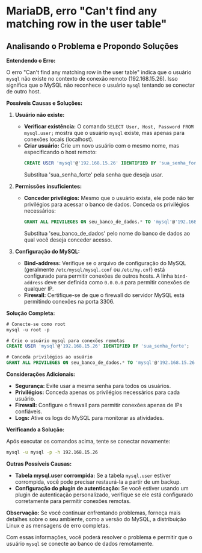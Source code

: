 # MariaDB, erro "Can't find any matching row in the user table"

## Analisando o Problema e Propondo Soluções

**Entendendo o Erro:**

O erro "Can't find any matching row in the user table" indica que o usuário `mysql` não existe no contexto de conexão remoto (192.168.15.26). Isso significa que o MySQL não reconhece o usuário `mysql` tentando se conectar de outro host.

**Possíveis Causas e Soluções:**

1. **Usuário não existe:**
   * **Verificar existência:** O comando `SELECT User, Host, Password FROM mysql.user;` mostra que o usuário `mysql` existe, mas apenas para conexões locais (localhost).
   * **Criar usuário:** Crie um novo usuário com o mesmo nome, mas especificando o host remoto:
     ```sql
     CREATE USER 'mysql'@'192.168.15.26' IDENTIFIED BY 'sua_senha_forte';
     ```
     Substitua 'sua_senha_forte' pela senha que deseja usar.

2. **Permissões insuficientes:**
   * **Conceder privilégios:** Mesmo que o usuário exista, ele pode não ter privilégios para acessar o banco de dados. Conceda os privilégios necessários:
     ```sql
     GRANT ALL PRIVILEGES ON seu_banco_de_dados.* TO 'mysql'@'192.168.15.26';
     ```
     Substitua 'seu_banco_de_dados' pelo nome do banco de dados ao qual você deseja conceder acesso.

3. **Configuração do MySQL:**
   * **Bind-address:** Verifique se o arquivo de configuração do MySQL (geralmente `/etc/mysql/mysql.conf` ou `/etc/my.cnf`) está configurado para permitir conexões de outros hosts. A linha `bind-address` deve ser definida como `0.0.0.0` para permitir conexões de qualquer IP.
   * **Firewall:** Certifique-se de que o firewall do servidor MySQL está permitindo conexões na porta 3306.

**Solução Completa:**

```sql
# Conecte-se como root
mysql -u root -p

# Crie o usuário mysql para conexões remotas
CREATE USER 'mysql'@'192.168.15.26' IDENTIFIED BY 'sua_senha_forte';

# Conceda privilégios ao usuário
GRANT ALL PRIVILEGES ON seu_banco_de_dados.* TO 'mysql'@'192.168.15.26';
```

**Considerações Adicionais:**

* **Segurança:** Evite usar a mesma senha para todos os usuários.
* **Privilégios:** Conceda apenas os privilégios necessários para cada usuário.
* **Firewall:** Configure o firewall para permitir conexões apenas de IPs confiáveis.
* **Logs:** Ative os logs do MySQL para monitorar as atividades.

**Verificando a Solução:**

Após executar os comandos acima, tente se conectar novamente:

```bash
mysql -u mysql -p -h 192.168.15.26
```

**Outras Possíveis Causas:**

* **Tabela mysql.user corrompida:** Se a tabela `mysql.user` estiver corrompida, você pode precisar restaurá-la a partir de um backup.
* **Configuração do plugin de autenticação:** Se você estiver usando um plugin de autenticação personalizado, verifique se ele está configurado corretamente para permitir conexões remotas.

**Observação:** Se você continuar enfrentando problemas, forneça mais detalhes sobre o seu ambiente, como a versão do MySQL, a distribuição Linux e as mensagens de erro completas.

Com essas informações, você poderá resolver o problema e permitir que o usuário `mysql` se conecte ao banco de dados remotamente.
